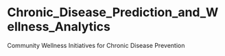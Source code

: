 # Chronic_Disease_Prediction_and_Wellness_Analytics
Community Wellness Initiatives for Chronic Disease Prevention
